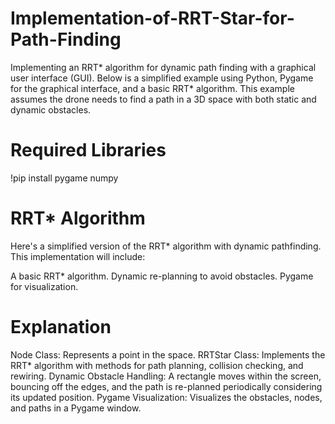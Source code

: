 # Implementation-of-RRT-Star-for-Path-Finding
Implementing an RRT* algorithm for dynamic path finding with a graphical user interface (GUI). Below is a simplified example using Python, Pygame for the graphical interface, and a basic RRT* algorithm. This example assumes the drone needs to find a path in a 3D space with both static and dynamic obstacles.

# Required Libraries
!pip install pygame numpy

# RRT* Algorithm
Here's a simplified version of the RRT* algorithm with dynamic pathfinding. This implementation will include:

A basic RRT* algorithm.
Dynamic re-planning to avoid obstacles.
Pygame for visualization.

# Explanation
Node Class: Represents a point in the space.
RRTStar Class: Implements the RRT* algorithm with methods for path planning, collision checking, and rewiring.
Dynamic Obstacle Handling: A rectangle moves within the screen, bouncing off the edges, and the path is re-planned periodically considering its updated position.
Pygame Visualization: Visualizes the obstacles, nodes, and paths in a Pygame window.
